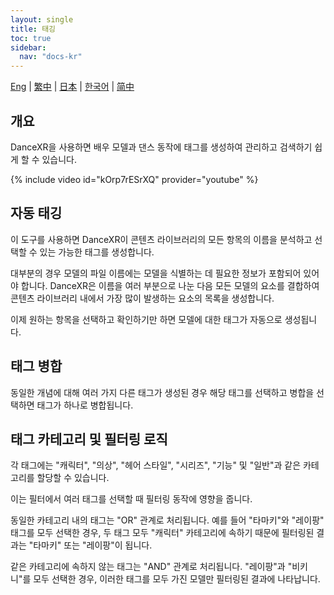 ```yaml
---
layout: single
title: 태깅
toc: true
sidebar:
  nav: "docs-kr"
---
```

[Eng](/dancexr/features/tagging) | [繁中](/tw/dancexr/features/tagging) | [日本](/jp/dancexr/features/tagging) | [한국어](/kr/dancexr/features/tagging) | [简中](/zh/dancexr/features/tagging)


## 개요
DanceXR을 사용하면 배우 모델과 댄스 동작에 태그를 생성하여 관리하고 검색하기 쉽게 할 수 있습니다.

{% include video id="kOrp7rESrXQ" provider="youtube" %}

## 자동 태깅
이 도구를 사용하면 DanceXR이 콘텐츠 라이브러리의 모든 항목의 이름을 분석하고 선택할 수 있는 가능한 태그를 생성합니다.

대부분의 경우 모델의 파일 이름에는 모델을 식별하는 데 필요한 정보가 포함되어 있어야 합니다. DanceXR은 이름을 여러 부분으로 나눈 다음 모든 모델의 요소를 결합하여 콘텐츠 라이브러리 내에서 가장 많이 발생하는 요소의 목록을 생성합니다.

이제 원하는 항목을 선택하고 확인하기만 하면 모델에 대한 태그가 자동으로 생성됩니다.

## 태그 병합
동일한 개념에 대해 여러 가지 다른 태그가 생성된 경우 해당 태그를 선택하고 병합을 선택하면 태그가 하나로 병합됩니다.

## 태그 카테고리 및 필터링 로직
각 태그에는 "캐릭터", "의상", "헤어 스타일", "시리즈", "기능" 및 "일반"과 같은 카테고리를 할당할 수 있습니다.

이는 필터에서 여러 태그를 선택할 때 필터링 동작에 영향을 줍니다.

동일한 카테고리 내의 태그는 "OR" 관계로 처리됩니다. 예를 들어 "타마키"와 "레이팡" 태그를 모두 선택한 경우, 두 태그 모두 "캐릭터" 카테고리에 속하기 때문에 필터링된 결과는 "타마키" 또는 "레이팡"이 됩니다.

같은 카테고리에 속하지 않는 태그는 "AND" 관계로 처리됩니다. "레이팡"과 "비키니"를 모두 선택한 경우, 이러한 태그를 모두 가진 모델만 필터링된 결과에 나타납니다.